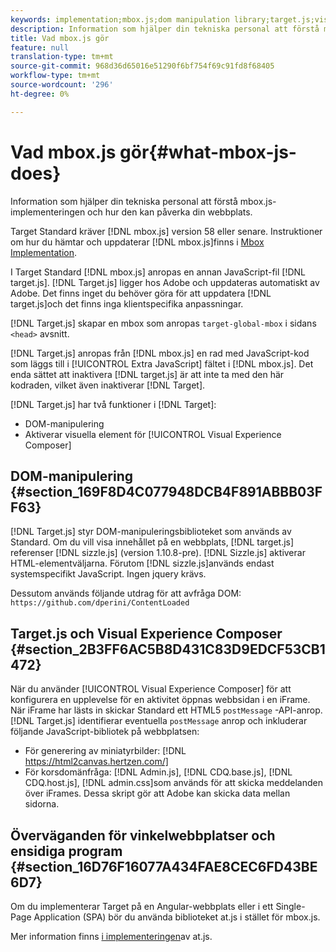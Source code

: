 ```yaml
---
keywords: implementation;mbox.js;dom manipulation library;target.js;visual experience composer;iframe;angular sites;single page applications;single page app;SPA
description: Information som hjälper din tekniska personal att förstå mbox.js-implementeringen och hur den kan påverka din webbplats.
title: Vad mbox.js gör
feature: null
translation-type: tm+mt
source-git-commit: 968d36d65016e51290f6bf754f69c91fd8f68405
workflow-type: tm+mt
source-wordcount: '296'
ht-degree: 0%

---
```



# Vad mbox.js gör{#what-mbox-js-does}

Information som hjälper din tekniska personal att förstå mbox.js-implementeringen och hur den kan påverka din webbplats.

Target Standard kräver [!DNL mbox.js] version 58 eller senare. Instruktioner om hur du hämtar och uppdaterar [!DNL mbox.js]finns i [Mbox Implementation](/help/c-implementing-target/c-implementing-target-for-client-side-web/t-mbox-download/mbox-download.md#task_4EAE26BB84FD4E1D858F411AEDF4B420).

I Target Standard [!DNL mbox.js] anropas en annan JavaScript-fil [!DNL target.js]. [!DNL Target.js] ligger hos Adobe och uppdateras automatiskt av Adobe. Det finns inget du behöver göra för att uppdatera [!DNL target.js]och det finns inga klientspecifika anpassningar.

[!DNL Target.js] skapar en mbox som anropas `target-global-mbox` i sidans `<head>` avsnitt.

[!DNL Target.js] anropas från [!DNL mbox.js] en rad med JavaScript-kod som läggs till i [!UICONTROL Extra JavaScript] fältet i [!DNL mbox.js]. Det enda sättet att inaktivera [!DNL target.js] är att inte ta med den här kodraden, vilket även inaktiverar [!DNL Target].

[!DNL Target.js] har två funktioner i [!DNL Target]:

* DOM-manipulering
* Aktiverar visuella element för [!UICONTROL Visual Experience Composer]

## DOM-manipulering {#section_169F8D4C077948DCB4F891ABBB03FF63}

[!DNL Target.js] styr DOM-manipuleringsbiblioteket som används av Standard. Om du vill visa innehållet på en webbplats, [!DNL target.js] referenser [!DNL sizzle.js] (version 1.10.8-pre). [!DNL Sizzle.js] aktiverar HTML-elementväljarna. Förutom [!DNL sizzle.js]används endast systemspecifikt JavaScript. Ingen jquery krävs.

Dessutom används följande utdrag för att avfråga DOM:
`https://github.com/dperini/ContentLoaded`

## Target.js och Visual Experience Composer {#section_2B3FF6AC5B8D431C83D9EDCF53CB1472}

När du använder [!UICONTROL Visual Experience Composer] för att konfigurera en upplevelse för en aktivitet öppnas webbsidan i en iFrame. När iFrame har lästs in skickar Standard ett HTML5 `postMessage` -API-anrop. [!DNL Target.js] identifierar eventuella `postMessage` anrop och inkluderar följande JavaScript-bibliotek på webbplatsen:

* För generering av miniatyrbilder: [!DNL https://html2canvas.hertzen.com/]
* För korsdomänfråga: [!DNL Admin.js], [!DNL CDQ.base.js], [!DNL CDQ.host.js], [!DNL admin.css]som används för att skicka meddelanden över iFrames. Dessa skript gör att Adobe kan skicka data mellan sidorna.

## Överväganden för vinkelwebbplatser och ensidiga program {#section_16D76F16077A434FAE8CEC6FD43BE6D7}

Om du implementerar Target på en Angular-webbplats eller i ett Single-Page Application (SPA) bör du använda biblioteket at.js i stället för mbox.js.

Mer information finns [i implementeringen](/help/c-implementing-target/c-implementing-target-for-client-side-web/t-mbox-download/c-target-atjs-implementation/target-atjs-implementation.md#concept_8AC8D169E02944B1A547A0CAD97EAC17)av at.js.
